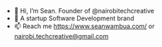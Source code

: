 - 👋 Hi, I’m Sean. Founder of  @nairobitechcreative
- 👀 A startup Software Development brand
- 📫 Reach me https://www.seanwambua.com/ or nairobi.techcreative@gmail.com

<!---
nairobitechcreative/nairobitechcreative is a ✨ special ✨ repository because its `README.md` (this file) appears on your GitHub profile.
You can click the Preview link to take a look at your changes.
--->
